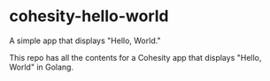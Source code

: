 # cohesity-hello-world
A simple app that displays "Hello, World."

This repo has all the contents for a Cohesity app that displays "Hello, World" in Golang.
